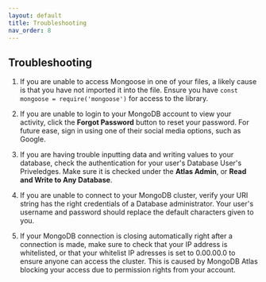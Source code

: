 ```yaml
---
layout: default
title: Troubleshooting
nav_order: 8
---
```


## Troubleshooting
1. If you are unable to access Mongoose in one of your files, a likely cause is that you have not imported it into the file. Ensure you have `const mongoose = require('mongoose')` for access to the library. 

2. If you are unable to login to your MongoDB account to view your activity, click the **Forgot Password** button to reset your password. For future ease, sign in using one of their social media options, such as Google. 

3. If you are having trouble inputting data and writing values to your database, check the authentication for your user's Database User's Priveledges. Make sure it is checked under the **Atlas Admin**, or **Read and Write to Any Database**.  

4. If you are unable to connect to your MongoDB cluster, verify your URI string has the right credentials of a Database administrator. Your user's username and password should replace the default characters given to you. 

5. If your MongoDB connection is closing automatically right after a connection is made, make sure to check that your IP address is whitelisted, or that your whitelist IP adresses is set to 0.00.00.0 to ensure anyone can access the cluster. This is caused by MongoDB Atlas blocking your access due to permission rights from your account. 




<!--![troubleshoot1](https://github.com/eswong610/user-guide-docs/blob/gh-pages/assets/images/troubleshoot1.png?raw=true)-->

